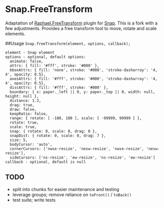 # Snap.FreeTransform

Adaptation of [Raphael.FreeTransform](https://github.com/ElbertF/Raphael.FreeTransform) plugin for [Snap](http://snapsvg.io/). This is a fork with a few adjustments.
Provides a free transform tool to move, rotate and scale elements.

##Usage
`Snap.freeTransform(element, options, callback);`
```
element - Snap element
options - optional, default options:
  animate: false,
  attrs: { fill: '#fff', stroke: '#000' },
  bboxAttrs: { fill: 'none', stroke: '#000', 'stroke-dasharray': '4, 4', opacity: 0.5},
  axesAttrs: { fill: '#fff', stroke: '#000', 'stroke-dasharray': '4, 4', opacity: 0.5},
  discAttrs: { fill: '#fff', stroke: '#000' },
  boundary: { x: paper._left || 0, y: paper._top || 0, width: null, height: null },
  distance: 1.3,
  drag: true,
  draw: false,
  keepRatio: false,
  range: { rotate: [ -180, 180 ], scale: [ -99999, 99999 ] },
  rotate: true,
  scale: true,
  snap: { rotate: 0, scale: 0, drag: 0 },
  snapDist: { rotate: 0, scale: 0, drag: 7 },
  size: 5,
  bodyCursor: 'auto',
  cornerCursors: ['nwse-resize', 'nesw-resize', 'nwse-resize', 'nesw-resize'],
  sideCursors: ['ns-resize', 'ew-resize', 'ns-resize', 'ew-resize']
callback - optional, default is null
```

## TODO
- split into chunks for easier maintenance and testing
- leverage groups; remove reliance on `toFront()` / `toBack()`
- test suite; write tests
